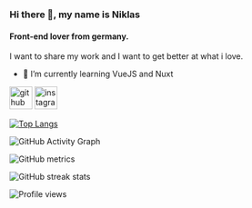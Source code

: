 ### Hi there 👋, my name is Niklas

#### Front-end lover from germany.

I want to share my work and I want to get better at what i love.

- 🌱 I’m currently learning VueJS and Nuxt

[<img src='https://cdn.jsdelivr.net/npm/simple-icons@3.0.1/icons/github.svg' alt='github' height='40'>](https://github.com/rzceoffical) [<img src='https://cdn.jsdelivr.net/npm/simple-icons@3.0.1/icons/instagram.svg' alt='instagram' height='40'>](https://www.instagram.com/niiklas.sze/)

[![Top Langs](https://github-readme-stats.vercel.app/api/top-langs/?username=rzceoffical)](https://github.com/anuraghazra/github-readme-stats)

![GitHub Activity Graph](https://activity-graph.herokuapp.com/graph?username=rzceoffical)

![GitHub metrics](https://metrics.lecoq.io/rzceoffical)

![GitHub streak stats](https://streak-stats.demolab.com/?user=rzceoffical)

![Profile views](https://gpvc.arturio.dev/rzceoffical)
